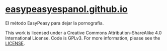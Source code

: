# [easypeasyespanol.github.io](https://easypeasyespanol.github.io/)
El método EasyPeasy para dejar la pornografía.

This work is licensed under a Creative Commons Attribution-ShareAlike 4.0 International License. Code is GPLv3. For more information, please see the [LICENSE](LICENSE.txt).
